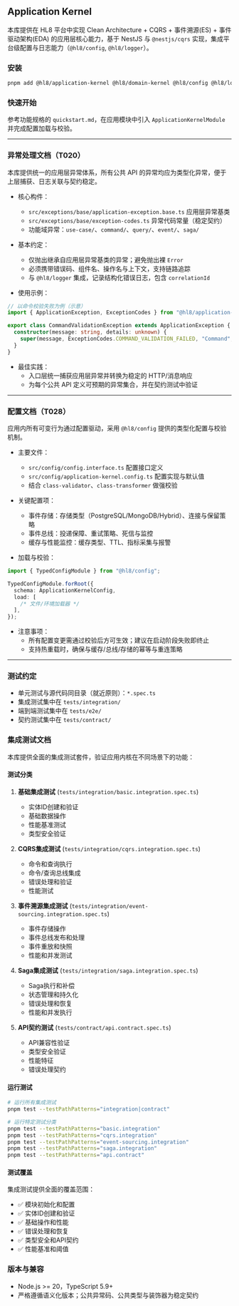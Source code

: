 ## Application Kernel

本库提供在 HL8 平台中实现 Clean Architecture + CQRS + 事件溯源(ES) + 事件驱动架构(EDA) 的应用层核心能力，基于 NestJS 与 `@nestjs/cqrs` 实现，集成平台级配置与日志能力（`@hl8/config`, `@hl8/logger`）。

### 安装

```bash
pnpm add @hl8/application-kernel @hl8/domain-kernel @hl8/config @hl8/logger @nestjs/cqrs
```

### 快速开始

参考功能规格的 `quickstart.md`，在应用模块中引入 `ApplicationKernelModule` 并完成配置加载与校验。

---

### 异常处理文档（T020）

本库提供统一的应用层异常体系，所有公共 API 的异常均应为类型化异常，便于上层捕获、日志关联与契约稳定。

- 核心构件：
  - `src/exceptions/base/application-exception.base.ts` 应用层异常基类
  - `src/exceptions/base/exception-codes.ts` 异常代码常量（稳定契约）
  - 功能域异常：`use-case/`、`command/`、`query/`、`event/`、`saga/`

- 基本约定：
  - 仅抛出继承自应用层异常基类的异常；避免抛出裸 `Error`
  - 必须携带错误码、组件名、操作名与上下文，支持链路追踪
  - 与 `@hl8/logger` 集成，记录结构化错误日志，包含 `correlationId`

- 使用示例：

```ts
// 以命令校验失败为例（示意）
import { ApplicationException, ExceptionCodes } from "@hl8/application-kernel";

export class CommandValidationException extends ApplicationException {
  constructor(message: string, details: unknown) {
    super(message, ExceptionCodes.COMMAND_VALIDATION_FAILED, "Command", "validate", { details });
  }
}
```

- 最佳实践：
  - 入口层统一捕获应用层异常并转换为稳定的 HTTP/消息响应
  - 为每个公共 API 定义可预期的异常集合，并在契约测试中验证

---

### 配置文档（T028）

应用内所有可变行为通过配置驱动，采用 `@hl8/config` 提供的类型化配置与校验机制。

- 主要文件：
  - `src/config/config.interface.ts` 配置接口定义
  - `src/config/application-kernel.config.ts` 配置实现与默认值
  - 结合 `class-validator`、`class-transformer` 做强校验

- 关键配置项：
  - 事件存储：存储类型（PostgreSQL/MongoDB/Hybrid）、连接与保留策略
  - 事件总线：投递保障、重试策略、死信与监控
  - 缓存与性能监控：缓存类型、TTL、指标采集与报警

- 加载与校验：

```ts
import { TypedConfigModule } from "@hl8/config";

TypedConfigModule.forRoot({
  schema: ApplicationKernelConfig,
  load: [
    /* 文件/环境加载器 */
  ],
});
```

- 注意事项：
  - 所有配置变更需通过校验后方可生效；建议在启动阶段失败即终止
  - 支持热重载时，确保与缓存/总线/存储的幂等与重连策略

---

### 测试约定

- 单元测试与源代码同目录（就近原则）：`*.spec.ts`
- 集成测试集中在 `tests/integration/`
- 端到端测试集中在 `tests/e2e/`
- 契约测试集中在 `tests/contract/`

### 集成测试文档

本库提供全面的集成测试套件，验证应用内核在不同场景下的功能：

#### 测试分类

1. **基础集成测试** (`tests/integration/basic.integration.spec.ts`)
   - 实体ID创建和验证
   - 基础数据操作
   - 性能基准测试
   - 类型安全验证

2. **CQRS集成测试** (`tests/integration/cqrs.integration.spec.ts`)
   - 命令和查询执行
   - 命令/查询总线集成
   - 错误处理和验证
   - 性能测试

3. **事件溯源集成测试** (`tests/integration/event-sourcing.integration.spec.ts`)
   - 事件存储操作
   - 事件总线发布和处理
   - 事件重放和快照
   - 性能和并发测试

4. **Saga集成测试** (`tests/integration/saga.integration.spec.ts`)
   - Saga执行和补偿
   - 状态管理和持久化
   - 错误处理和恢复
   - 性能和并发执行

5. **API契约测试** (`tests/contract/api.contract.spec.ts`)
   - API兼容性验证
   - 类型安全验证
   - 性能特征
   - 错误处理契约

#### 运行测试

```bash
# 运行所有集成测试
pnpm test --testPathPatterns="integration|contract"

# 运行特定测试分类
pnpm test --testPathPatterns="basic.integration"
pnpm test --testPathPatterns="cqrs.integration"
pnpm test --testPathPatterns="event-sourcing.integration"
pnpm test --testPathPatterns="saga.integration"
pnpm test --testPathPatterns="api.contract"
```

#### 测试覆盖

集成测试提供全面的覆盖范围：

- ✅ 模块初始化和配置
- ✅ 实体ID创建和验证
- ✅ 基础操作和性能
- ✅ 错误处理和恢复
- ✅ 类型安全和API契约
- ✅ 性能基准和阈值

### 版本与兼容

- Node.js >= 20，TypeScript 5.9+
- 严格遵循语义化版本；公共异常码、公共类型与装饰器为稳定契约
